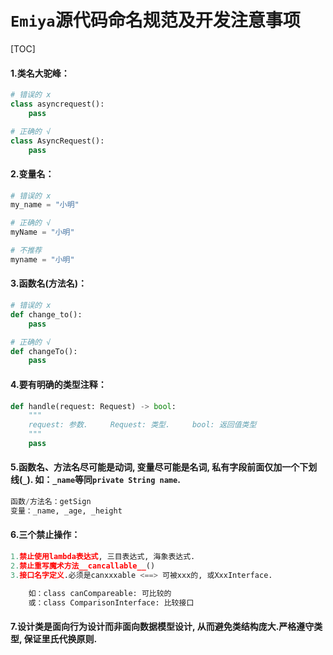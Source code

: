 # `Emiya`源代码命名规范及开发注意事项

[TOC]

#### 1.类名大驼峰：

```python
# 错误的 x
class asyncrequest():
    pass 

# 正确的 √
class AsyncRequest():
    pass
```


#### 2.变量名：

```python
# 错误的 x
my_name = "小明"

# 正确的 √
myName = "小明" 

# 不推荐
myname = "小明"     
```

#### 3.函数名(方法名)：

```python
# 错误的 x
def change_to():              
    pass 

# 正确的 √
def changeTo():    
    pass
```

#### 4.要有明确的类型注释：

```python
def handle(request: Request) -> bool:
    """
    request: 参数.     Request: 类型.     bool: 返回值类型
    """
    pass
```

#### 5.函数名、方法名尽可能是动词, 变量尽可能是名词, 私有字段前面仅加一个下划线(`_`). 如：`_name`等同`private String name`.

```python
函数/方法名：getSign
变量：_name, _age, _height
```

#### 6.三个禁止操作：

```python
1.禁止使用lambda表达式, 三目表达式, 海象表达式.
2.禁止重写魔术方法__cancallable__()
3.接口名字定义.必须是canxxxable <==> 可被xxx的, 或XxxInterface.

    如：class canCompareable: 可比较的
    或：class ComparisonInterface: 比较接口
```

#### 7.设计类是面向行为设计而非面向数据模型设计, 从而避免类结构庞大.严格遵守类型, 保证里氏代换原则.
